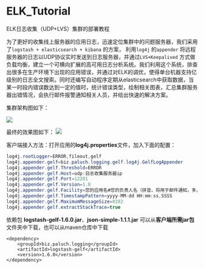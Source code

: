 # ELK_Tutorial
ELK日志收集（UDP+LVS）集群的部署教程

为了更好的收集线上服务器的应用日志，迅速定位集群中的问题服务器，我们采用了```logstash + elasticsearch + kibana``` 的方案，
利用```log4j``` 的```appender``` 将远程服务器的日志以UDP协议实时发送到日志服务器，并通过```LVS+Keepalived``` 方式做负载均衡，建立一个可横向扩展的高可用日志分析系统。我们利用这个系统，排查出很多在生产环境下出现的应用错误，并通过对ELK的调优，使得单台机器支持亿级别的日志全文搜索。同时还编写自动程序定期从elasticsearch中获取数据，当某一时段内错误数达到一定的值时，统计错误类型，绘制相关图表，汇总集群服务器出错情况，会执行邮件报警通知相关人员，并给出快速的解决方案。

集群架构图如下：

![](http://renhua91.github.io/images/jiagoutu.jpg)

最终的效果图如下：
![](http://renhua91.github.io/images/tongji.png)

客户端接入方法：打开应用的**log4j.properties**文件，加入下面的配置：
```java
log4j.rootLogger=ERROR,fileout,gelf
log4j.appender.gelf=biz.paluch.logging.gelf.log4j.GelfLogAppender
log4j.appender.gelf.Threshold=ERROR
log4j.appender.gelf.Host=udp:日志收集服务器ip
log4j.appender.gelf.Port=12201
log4j.appender.gelf.Version=1.0
log4j.appender.gelf.Facility=您的应用名#您的负责人名（拼音，将用于邮件通知，多人用英文逗号隔开）
log4j.appender.gelf.TimestampPattern=yyyy-MM-dd HH:mm:ss,SSSS
log4j.appender.gelf.MaximumMessageSize=8192
log4j.appender.gelf.extractStackTrace=true
```

依赖包 **logstash-gelf-1.6.0.jar**、**json-simple-1.1.1.jar** 可以从**客户端所需jar包**文件夹中下载，也可以从maven仓库中下载
```maven
<dependency>
	<groupId>biz.paluch.logging</groupId>
	<artifactId>logstash-gelf</artifactId>
	<version>1.6.0</version>
</dependency>
```

